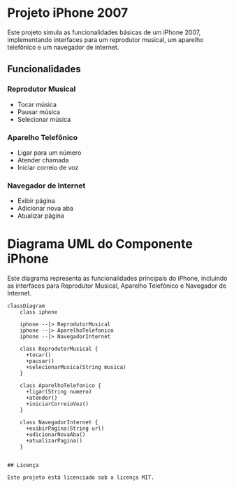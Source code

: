 # Projeto iPhone 2007

Este projeto simula as funcionalidades básicas de um iPhone 2007, implementando interfaces para um reprodutor musical, um aparelho telefônico e um navegador de internet.

## Funcionalidades

### Reprodutor Musical

- Tocar música
- Pausar música
- Selecionar música

### Aparelho Telefônico

- Ligar para um número
- Atender chamada
- Iniciar correio de voz

### Navegador de Internet

- Exibir página
- Adicionar nova aba
- Atualizar página

# Diagrama UML do Componente iPhone

Este diagrama representa as funcionalidades principais do iPhone, incluindo as interfaces para Reprodutor Musical, Aparelho Telefônico e Navegador de Internet.

```mermaid
classDiagram
    class iphone

    iphone --|> ReprodutorMusical
    iphone --|> AparelhoTelefonico
    iphone --|> NavegadorInternet

    class ReprodutorMusical {
      +tocar()
      +pausar()
      +selecionarMusica(String musica)
    }

    class AparelhoTelefonico {
      +ligar(String numero)
      +atender()
      +iniciarCorreioVoz()
    }

    class NavegadorInternet {
      +exibirPagina(String url)
      +adicionarNovaAba()
      +atualizarPagina()
    }


## Licença

Este projeto está licenciado sob a licença MIT.
```
